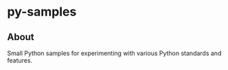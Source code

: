 # py-samples

## About
Small Python samples for experimenting with various Python standards and features.
